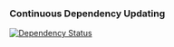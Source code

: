 ### Continuous Dependency Updating

[![Dependency Status](https://www.versioneye.com/user/projects/55885900306662001d000058/badge.svg?style=flat)](https://www.versioneye.com/user/projects/55885900306662001d000058)
